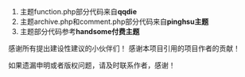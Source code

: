 1. 主题function.php部分代码来自**qqdie**
2. 主题archive.php和comment.php部分代码来自**pinghsu主题**
3. 主题部分代码参考**handsome付费主题**

感谢所有提出建设性建议的小伙伴们！
感谢本项目引用的项目作者的贡献！

如果遗漏申明或者版权问题，请及时联系作者，感谢！
